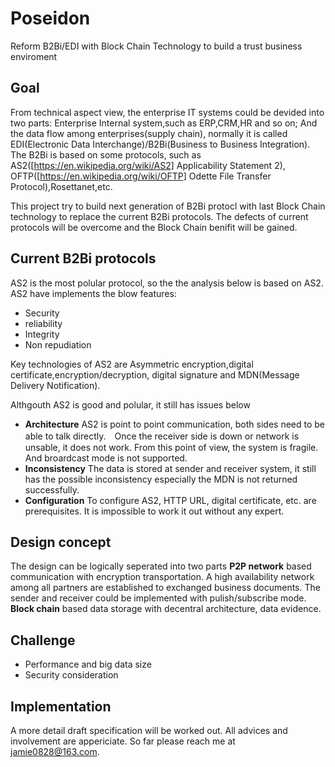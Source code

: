 # Poseidon
Reform B2Bi/EDI with Block Chain Technology to build a trust business enviroment

## Goal
From technical aspect view, the enterprise IT systems could be devided into two parts: Enterprise Internal system,such as ERP,CRM,HR and so on; And the data flow among enterprises(supply chain), normally it is called EDI(Electronic Data Interchange)/B2Bi(Business to Business Integration). The B2Bi is based on some protocols, such as AS2([https://en.wikipedia.org/wiki/AS2] Applicability Statement 2), OFTP([https://en.wikipedia.org/wiki/OFTP] Odette File Transfer Protocol),Rosettanet,etc.

This project try to build next generation of B2Bi protocl with last Block Chain technology to replace the current B2Bi protocols. The defects of current protocols will be overcome and the Block Chain benifit will be gained.

## Current B2Bi protocols
AS2 is the most polular protocol, so the the analysis below is based on AS2. AS2 have implements the blow features:
* Security
* reliability
* Integrity
* Non repudiation

Key technologies of AS2 are Asymmetric encryption,digital certificate,encryption/decryption, digital signature and MDN(Message Delivery Notification).

Althgouth AS2 is good and polular, it still has issues below

* **Architecture** AS2 is point to point communication, both sides need to be able to talk directly.　Once the receiver side is down or network is unsable, it does not work. From this point of view, the system is fragile. And broardcast mode is not supported.
* **Inconsistency** The data is stored at sender and receiver system, it still has the possible inconsistency especially the MDN is not returned successfully.
*  **Configuration** To configure AS2,  HTTP URL, digital certificate, etc. are prerequisites. It is impossible to work it out without any expert. 


## Design concept
The design can be logically seperated into two parts
**P2P network**  based communication with encryption transportation. A high availability network among all partners are established to exchanged business documents. The sender and receiver could be implemented with pulish/subscribe mode.
**Block chain** based data storage with decentral architecture, data evidence.

## Challenge
* Performance and big data size
* Security consideration

## Implementation
A more detail draft specification will be worked out.
All advices and involvement are appericiate.
So far please reach me at jamie0828@163.com.
